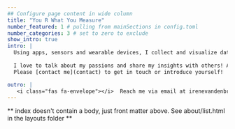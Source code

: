 ```yaml
---
## Configure page content in wide column
title: "You R What You Measure" 
number_featured: 1 # pulling from mainSections in config.toml
number_categories: 3 # set to zero to exclude
show_intro: true
intro: |
  Using apps, sensors and wearable devices, I collect and visualize data about my sleep, activity,     nutrition, mood, body, brain, environment, and habits. <p>
  
  I love to talk about my passions and share my insights with others! As a freelancer, I give **presentations** and **workshops** about self-tracking, data visualization and/or the R programming language (see [Talks](talks) and [Blog](blog)). In addition, I create (interactive) **data visualizations** or **web applications** to support (sensor-based) studies and citizen science projects related to health, lifestyle or living environment (see [Projects](projects) and [DataViz](dataviz)). <p> 
  Please [contact me](contact) to get in touch or introduce yourself!

outro: |
   <i class="fas fa-envelope"></i>  Reach me via email at irenevandenbroek@gmail.com.
---
```


** index doesn't contain a body, just front matter above.
See about/list.html in the layouts folder **
